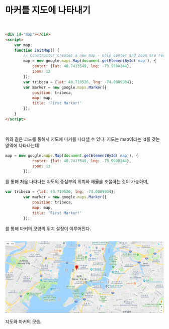<h1>마커를 지도에 나타내기</h1>

<br>

```html
<div id="map"></div>
<script>
    var map;
    function initMap() {
        // Constructor creates a new map - only center and zoom are required.
        map = new google.maps.Map(document.getElementById('map'), {
            center: {lat: 40.7413549, lng: -73.9980244},
            zoom: 13
        });
        var tribeca = {lat: 40.719526, lng: -74.0089934};
        var marker = new google.maps.Marker({
            position: tribeca,
            map: map,
            title: 'First Marker!'
        });
    }
</script>
```

<br>

위와 같은 코드를 통해서 지도에 마커를 나타낼 수 있다. 지도는 map이라는 id를 갖는 영역에 나타나는데

```javascript
map = new google.maps.Map(document.getElementById('map'), {
            center: {lat: 40.7413549, lng: -73.9980244},
            zoom: 13
        });
```

를 통해 처음 나타나는 지도의 중심부의 위치와 배율을 조절하는 것이 가능하며,

```javascript
var tribeca = {lat: 40.719526, lng: -74.0089934};
        var marker = new google.maps.Marker({
            position: tribeca,
            map: map,
            title: 'First Marker!'
        });
```

를 통해 마커의 모양의 위치 설정이 이루어진다.

<br>

<img src="https://github.com/ysjhmtb/khProjectJuly/blob/master/saved/myTask/%EB%AC%B8%EC%84%9C/Making%20your%20Mark/1.png?raw=true">



지도와 마커의 모습.

